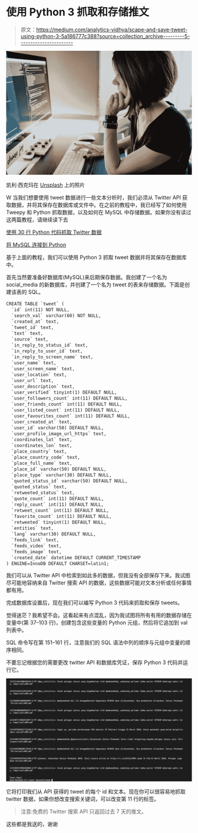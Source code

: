 # 使用 Python 3 抓取和存储推文

> 原文：<https://medium.com/analytics-vidhya/scape-and-save-tweet-using-python-3-5a186777c388?source=collection_archive---------5----------------------->

![](img/bb21156788148b1e375863cdb83f76d9.png)

凯利·西克玛在 [Unsplash](https://unsplash.com?utm_source=medium&utm_medium=referral) 上的照片

W 当我们想要使用 tweet 数据进行一些文本分析时，我们必须从 Twitter API 获取数据，并将其保存在数据库或文件中。在之前的教程中，我已经写了如何使用 Tweepy 和 Python 抓取数据，以及如何在 MySQL 中存储数据。如果你没有读过这两篇教程，请继续读下去

[使用 30 行 Python 代码抓取 Twitter 数据](https://chatbotslife.com/crawl-twitter-data-using-30-lines-of-python-code-e3fece99450e)

[将 MySQL 连接到 Python](https://chatbotslife.com/connecting-mysql-to-python-ceef881a19ef)

基于上面的教程，我们可以使用 Python 3 抓取 tweet 数据并将其保存在数据库中。

首先当然要准备好数据库(MySQL)来后期保存数据。我创建了一个名为 social_media 的新数据库，并创建了一个名为 tweet 的表来存储数据。下面是创建该表的 SQL。

```
CREATE TABLE `tweet` (
  `id` int(11) NOT NULL,
  `search_val` varchar(60) NOT NULL,
  `created_at` text,
  `tweet_id` text,
  `text` text,
  `source` text,
  `in_reply_to_status_id` text,
  `in_reply_to_user_id` text,
  `in_reply_to_screen_name` text,
  `user_name` text,
  `user_screen_name` text,
  `user_location` text,
  `user_url` text,
  `user_description` text,
  `user_verified` tinyint(1) DEFAULT NULL,
  `user_followers_count` int(11) DEFAULT NULL,
  `user_friends_count` int(11) DEFAULT NULL,
  `user_listed_count` int(11) DEFAULT NULL,
  `user_favourites_count` int(11) DEFAULT NULL,
  `user_created_at` text,
  `user_id` varchar(50) DEFAULT NULL,
  `user_profile_image_url_https` text,
  `coordinates_lat` text,
  `coordinates_lon` text,
  `place_country` text,
  `place_country_code` text,
  `place_full_name` text,
  `place_id` varchar(50) DEFAULT NULL,
  `place_type` varchar(30) DEFAULT NULL,
  `quoted_status_id` varchar(50) DEFAULT NULL,
  `quoted_status` text,
  `retweeted_status` text,
  `quote_count` int(11) DEFAULT NULL,
  `reply_count` int(11) DEFAULT NULL,
  `retweet_count` int(11) DEFAULT NULL,
  `favorite_count` int(11) DEFAULT NULL,
  `retweeted` tinyint(1) DEFAULT NULL,
  `entities` text,
  `lang` varchar(30) DEFAULT NULL,
  `feeds_link` text,
  `feeds_video` text,
  `feeds_image` text,
  `created_date` datetime DEFAULT CURRENT_TIMESTAMP
) ENGINE=InnoDB DEFAULT CHARSET=latin1;
```

我们可以从 Twitter API 中检索到如此多的数据，但我没有全部保存下来。我试图尽可能地容纳来自 Twitter 搜索 API 的数据，这些数据可能对文本分析或任何事情都有用。

完成数据库设置后，现在我们可以编写 Python 3 代码来抓取和保存 tweets。

觉得迷茫？我希望不会。这看起来有点混乱，因为我试图将所有有用的数据存储在变量中(第 37–103 行)，创建包含这些变量的 Python 元组，然后将它追加到 val 列表中。

SQL 命令写在第 151–161 行，注意我们的 SQL 语法中列的顺序与元组中变量的顺序相同。

不要忘记根据您的需要更改 twitter API 和数据库凭证，保存 Python 3 代码并运行它。

![](img/c9903e96a34cba703a1cd4b77e13833c.png)

它将打印我们从 API 获得的 tweet 的每个 id 和文本。现在你可以很容易地抓取 twitter 数据，如果你想改变搜索关键词，可以改变第 11 行的标签。

> 注意:免费的 Twitter 搜索 API 只返回过去 7 天的推文。

这些都是我送的，谢谢